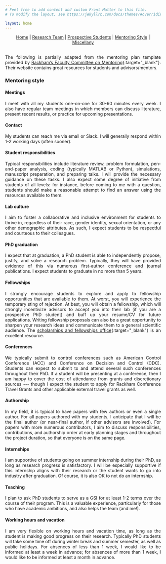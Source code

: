 ```yaml
---
# Feel free to add content and custom Front Matter to this file.
# To modify the layout, see https://jekyllrb.com/docs/themes/#overriding-theme-defaults

layout: home
---
```


<style>body {text-align: justify}</style>

<center>
<a href="./index.html">Home</a> | <a href="./team.html">Research Team</a> | <a href="./prospectives.html">Prospective Students</a> | <a href="./mentoring.html">Mentoring Style</a> | <a href="./miscellany.html">Miscellany</a>
</center>
<br>

The following is partially adapted from the mentoring plan template provided by [Rackham’s Faculty Committee on Mentoring](https://rackham.umich.edu/faculty-and-staff/resources-for-directors/mentoring/){:target="_blank"}. Their website contains great resources for students and advisors/mentors.

### **Mentoring style**

#### **Meetings**
I meet with all my students one-on-one for 30-60 minutes every week. I also have regular team meetings in which members can discuss literature, present recent results, or practice for upcoming presentations.

#### **Contact**
My students can reach me via email or Slack. I will generally respond within 1-2 working days (often sooner).

#### **Student responsibilities**
Typical responsibilities include literature review, problem formulation, pen-and-paper analysis, coding (typically MATLAB or Python), simulations, manuscript preparation, and preparing talks. I will provide the necessary guidance on these tasks. I also expect some degree of initiative from students of all levels: for instance, before coming to me with a question, students should make a reasonable attempt to find an answer using the resources available to them.

#### **Lab culture**
I aim to foster a collaborative and inclusive environment for students to thrive in, regardless of their race, gender identity, sexual orientation, or any other demographic attributes. As such, I expect students to be respectful and courteous to their colleagues.

#### **PhD graduation**
I expect that at graduation, a PhD student is able to independently propose, justify, and solve a research problem. Typically, they will have provided evidence of this via numerous first-author conference and journal publications. I expect students to graduate in no more than 5 years.

#### **Fellowships**
I strongly encourage students to explore and apply to fellowship opportunities that are available to them. At worst, you will experience the temporary sting of rejection. At best, you will obtain a fellowship, which will strongly incentivize advisors to accept you into their lab (if you are a prospective PhD student) and buff up your resume/CV for future applications. Writing fellowship proposals can also be a great opportunity to sharpen your research ideas and communicate them to a general scientific audience. The [scholarships and fellowships office](https://scholarships.engin.umich.edu/){:target="_blank"} is an excellent resource.

#### **Conferences**
We typically submit to control conferences such as American Control Conference (ACC) and Conference on Decision and Control (CDC). Students can expect to submit to and attend several such conferences throughout their PhD. If a student will be presenting at a conference, then I am happy to cover the cost of attendance from grants and discretionary sources --- though I expect the student to apply for Rackham Conference Travel Grants and other applicable external travel grants as well.

#### **Authorship**
In my field, it is typical to have papers with few authors or even a single author. For all papers authored with my students, I anticipate that I will be the final author (or near-final author, if other advisors are involved). For papers with more numerous contributors, I aim to discuss responsibilities, contributions, and authorship order at early planning stages and throughout the project duration, so that everyone is on the same page.

#### **Internships**
I am supportive of students going on summer internship during their PhD, as long as research progress is satisfactory. I will be especially supportive if this internship aligns with their research or the student wants to go into industry after graduation. Of course, it is also OK to not do an internship.

#### **Teaching**
I plan to ask PhD students to serve as a GSI for at least 1-2 terms over the course of their program. This is a valuable experience, particularly for those who have academic ambitions, and also helps the team (and me!).

#### **Working hours and vacation**
I am very flexible on working hours and vacation time, as long as the student is making good progress on their research. Typically PhD students will take some time off during winter break and summer semester, as well as public holidays. For absences of less than 1 week, I would like to be informed at least a week in advance; for absences of more than 1 week, I would like to be informed at least a month in advance.

